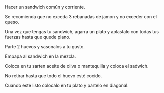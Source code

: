 Hacer un sandwich común y corriente.

Se recomienda que no exceda 3 rebanadas de jamon y no exceder con el queso.

Una vez que tengas tu sandwich, agarra un plato y aplastalo con todas tus fuerzas hasta que quede plano.

Parte 2 huevos y sasonalos a tu gusto.

Empapa al sandwich en la mezcla.

Coloca en tu sarten aceite de oliva o mantequilla y coloca el sadwich.

No retirar hasta que todo el huevo esté cocido.

Cuando este listo colocalo en tu plato y partelo en diagonal.